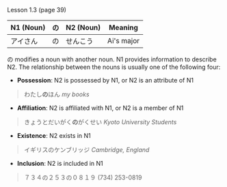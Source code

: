 Lesson 1.3 (page 39)

| N1 (Noun) | の   | N2 (Noun) | Meaning    |
| --------- | --- | --------- | ---------- |
| アイさん      | の   | せんこう      | Ai's major |
の modifies a noun with another noun. N1 provides information to describe N2. The relationship between the nouns is usually one of the following four:
- **Possession**: N2 is possessed by N1, or N2 is an attribute of N1
> わたし**の**ほん
> *my books*
- **Affiliation**: N2 is affiliated with N1, or N2 is a member of N1
> きょうとだいがく**の**がくせい
> *Kyoto University Students*
- **Existence**: N2 exists in N1
> イギリスのケンブリッジ
> *Cambridge, England*
- **Inclusion**: N2 is included in N1
> ７３４の２５３の０８１９
> (734) 253-0819

